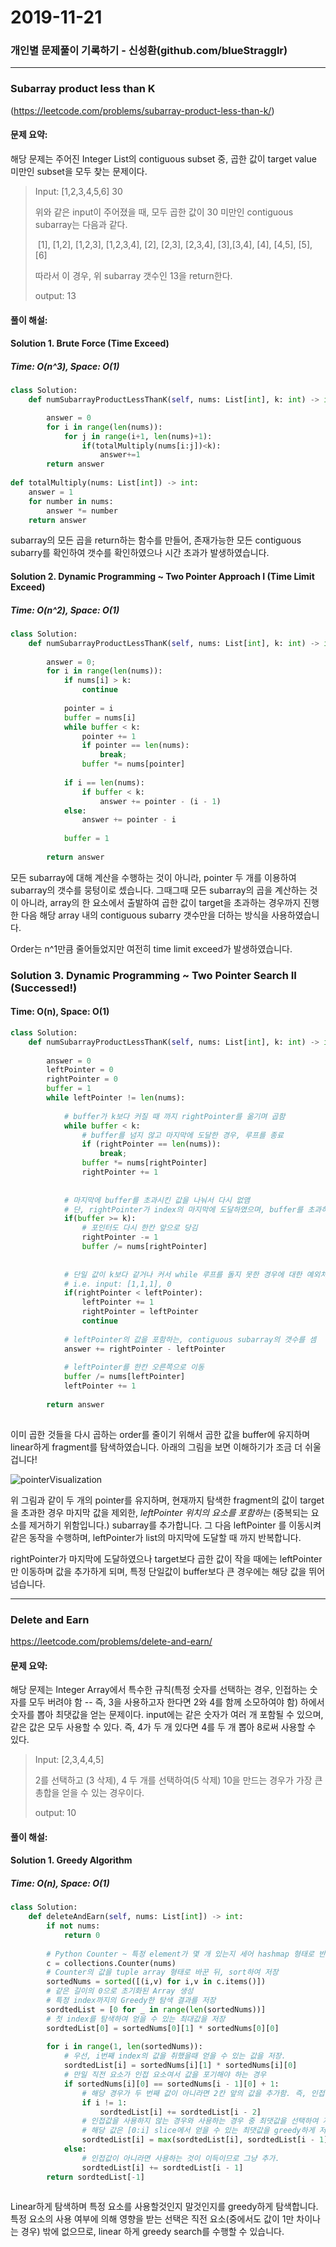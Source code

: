 # 2019-11-21

### 개인별 문제풀이 기록하기 - 신성환(github.com/blueStragglr)

---

### Subarray product less than K

(https://leetcode.com/problems/subarray-product-less-than-k/)





#### 문제 요약:

해당 문제는 주어진 Integer List의 contiguous subset 중, 곱한 값이 target value 미만인 subset을 모두 찾는 문제이다. 

> Input: [1,2,3,4,5,6] 30
>
> 위와 같은 input이 주어졌을 때, 모두 곱한 값이 30 미만인 contiguous subarray는 다음과 같다.
>
> ​	[1], [1,2], [1,2,3], [1,2,3,4], [2], [2,3], [2,3,4], [3],[3,4], [4], [4,5], [5], [6]
>
> 따라서 이 경우, 위 subarray 갯수인 13을 return한다.
>
> output: 13

#### 풀이 해설:

#### Solution 1. Brute Force (Time Exceed)

##### Time: O(n^3), Space: O(1)

```python
class Solution:
    def numSubarrayProductLessThanK(self, nums: List[int], k: int) -> int:

        answer = 0        
        for i in range(len(nums)):
            for j in range(i+1, len(nums)+1):
                if(totalMultiply(nums[i:j])<k):
                    answer+=1
        return answer
    
def totalMultiply(nums: List[int]) -> int:
    answer = 1
    for number in nums:
        answer *= number
    return answer 


```

subarray의 모든 곱을  return하는 함수를 만들어, 존재가능한 모든 contiguous subarry를 확인하여 갯수를 확인하였으나 시간 초과가 발생하였습니다. 



#### Solution 2. Dynamic Programming ~ Two Pointer Approach I (Time Limit Exceed)

##### Time: O(n^2), Space: O(1)

```python
class Solution:
    def numSubarrayProductLessThanK(self, nums: List[int], k: int) -> int:
        
        answer = 0;
        for i in range(len(nums)):
            if nums[i] > k:
                continue
                
            pointer = i                
            buffer = nums[i]
            while buffer < k:
                pointer += 1
                if pointer == len(nums):
                    break;
                buffer *= nums[pointer]
            
            if i == len(nums):
                if buffer < k:
                    answer += pointer - (i - 1)
            else:
                answer += pointer - i
            
            buffer = 1
        
        return answer

```

모든 subarray에 대해 계산을 수행하는 것이 아니라, pointer 두 개를 이용하여 subarray의 갯수를 뭉텅이로 셌습니다. 그때그때 모든 subarray의 곱을 계산하는 것이 아니라, array의 한 요소에서 출발하여 곱한 값이 target을 초과하는 경우까지 진행한 다음 해당 array 내의 contiguous subarry 갯수만을 더하는 방식을 사용하였습니다.

Order는 n^1만큼 줄어들었지만 여전히 time limit exceed가 발생하였습니다. 



### Solution 3. Dynamic Programming ~ Two Pointer Search II (Successed!)

#### Time: O(n), Space: O(1)

```python
class Solution:
    def numSubarrayProductLessThanK(self, nums: List[int], k: int) -> int:
        
        answer = 0
        leftPointer = 0
        rightPointer = 0
        buffer = 1
        while leftPointer != len(nums):
            
            # buffer가 k보다 커질 때 까지 rightPointer를 옮기며 곱함
            while buffer < k:
                # buffer를 넘지 않고 마지막에 도달한 경우, 루프를 종료
                if (rightPointer == len(nums)):
                    break;
                buffer *= nums[rightPointer]
                rightPointer += 1
            
            
            # 마지막에 buffer를 초과시킨 값을 나눠서 다시 없앰
            # 단, rightPointer가 index의 마지막에 도달하였으며, buffer를 초과하지 않은 경우에는 그러지 않음. 
            if(buffer >= k):
                # 포인터도 다시 한칸 앞으로 당김
                rightPointer -= 1
                buffer /= nums[rightPointer]
            
            
            # 단일 값이 k보다 같거나 커서 while 루프를 돌지 못한 경우에 대한 예외처리 
            # i.e. input: [1,1,1], 0
            if(rightPointer < leftPointer):
                leftPointer += 1
                rightPointer = leftPointer
                continue
                
            # leftPointer의 값을 포함하는, contiguous subarray의 갯수를 셈
            answer += rightPointer - leftPointer
            
            # leftPointer를 한칸 오른쪽으로 이동
            buffer /= nums[leftPointer]
            leftPointer += 1
        
        return answer
      
```

이미 곱한 것들을 다시 곱하는 order를 줄이기 위해서 곱한 값을 buffer에 유지하며 linear하게 fragment를 탐색하였습니다. 아래의 그림을 보면 이해하기가 조금 더 쉬울겁니다!

![pointerVisualization](./images/subarray_product_two_pointer_II.gif)

위 그림과 같이 두 개의 pointer를 유지하며, 현재까지 탐색한 fragment의 값이 target을 초과한 경우 마지막 값을 제외한, *leftPointer 위치의 요소를 포함하는* (중복되는 요소를 제거하기 위함입니다.) subarray를 추가합니다. 그 다음 leftPointer 를 이동시켜 같은 동작을 수행하며, leftPointer가 list의 마지막에 도달할 때 까지 반복합니다.

rightPointer가 마지막에 도달하였으나 target보다 곱한 값이 작을 때에는 leftPointer만 이동하며 값을 추가하게 되며, 특정 단일값이 buffer보다 큰 경우에는 해당 값을 뛰어넘습니다. 



---

### Delete and Earn

https://leetcode.com/problems/delete-and-earn/

#### 문제 요약:

해당 문제는 Integer Array에서 특수한 규칙(특정 숫자를 선택하는 경우, 인접하는 숫자를 모두 버려야 함 -- 즉, 3을 사용하고자 한다면 2와 4를 함께 소모하여야 함) 하에서 숫자를 뽑아 최댓값을 얻는 문제이다. input에는 같은 숫자가 여러 개 포함될 수 있으며, 같은 값은 모두 사용할 수 있다. 즉, 4가 두 개 있다면 4를 두 개 뽑아 8로써 사용할 수 있다. 

> Input: [2,3,4,4,5]
>
> 2를 선택하고 (3 삭제), 4 두 개를 선택하여(5 삭제) 10을 만드는 경우가 가장 큰 총합을 얻을 수 있는 경우이다. 
>
> output: 10

#### 풀이 해설:

#### Solution 1. Greedy Algorithm

##### Time: O(n), Space: O(1)

```python
class Solution:
    def deleteAndEarn(self, nums: List[int]) -> int:
        if not nums:
            return 0
          
        # Python Counter ~ 특정 element가 몇 개 있는지 세어 hashmap 형태로 반환
        c = collections.Counter(nums)
        # Counter의 값을 tuple array 형태로 바꾼 뒤, sort하여 저장 
        sortedNums = sorted([(i,v) for i,v in c.items()])
        # 같은 길이의 0으로 초기화된 Array 생성
        # 특정 index까지의 Greedy한 탐색 결과를 저장
        sordtedList = [0 for _ in range(len(sortedNums))]
        # 첫 index를 탐색하여 얻을 수 있는 최대값을 저장
        sordtedList[0] = sortedNums[0][1] * sortedNums[0][0]
        
        for i in range(1, len(sortedNums)):
          	# 우선, i번째 index의 값을 취했을때 얻을 수 있는 값을 저장.  
            sordtedList[i] = sortedNums[i][1] * sortedNums[i][0]
            # 만일 직전 요소가 인접 요소여서 값을 포기해야 하는 경우
            if sortedNums[i][0] == sortedNums[i - 1][0] + 1:
              	# 해당 경우가 두 번째 값이 아니라면 2칸 앞의 값을 추가함. 즉, 인접값을 포기한 경우의 값을 저장.
                if i != 1:
                    sordtedList[i] += sordtedList[i - 2]
                # 인접값을 사용하지 않는 경우와 사용하는 경우 중 최댓값을 선택하여 저장.
                # 해당 값은 [0:i] slice에서 얻을 수 있는 최댓값을 greedy하게 저장하게 됨. 
                sordtedList[i] = max(sordtedList[i], sordtedList[i - 1])
            else:
              	# 인접값이 아니라면 사용하는 것이 이득이므로 그냥 추가. 
                sordtedList[i] += sordtedList[i - 1]
        return sordtedList[-1]
      
```

Linear하게 탐색하며 특정 요소를 사용할것인지 말것인지를 greedy하게 탐색합니다. 특정 요소의 사용 여부에 의해 영향을 받는 선택은 직전 요소(중에서도 값이 1만 차이나는 경우) 밖에 없으므로, linear 하게 greedy search를 수행할 수 있습니다. 





